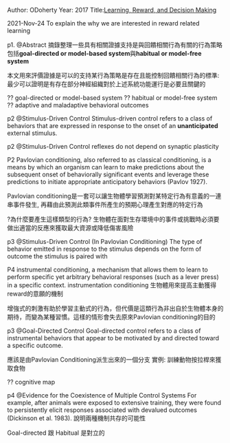 Author: ODoherty
Year: 2017
Title:[Learning, Reward, and Decision Making](../8_Resources/Articles/ODoherty_2017_Learning,%20Reward,%20and%20Decision%20Making.pdf)


2021-Nov-24
To explain the why we are interested in reward related learning

p1.
@Abstract
摘錄整理一些具有相關證據支持是與回饋相關行為有關的行為策略
包括**goal-directed or model-based system**與**habitual or model-free system**

本文用來評價證據是可以的支持某行為策略是存在且能控制回饋相關行為的標準:
最少可以證明是有存在部分神經組織對於上述系統功能運行是必要且關鍵的


?? goal-directed or model-based system
?? habitual or model-free system
?? adaptive and maladaptive behavioral outcomes

p2
@Stimulus-Driven Control
Stimulus-driven control refers to a class of behaviors that are expressed in response to the onset of an **unanticipated** external stimulus.

p2
@Stimulus-Driven Control
reflexes do not depend on synaptic plasticity

P2
Pavlovian conditioning, also referred to as classical conditioning, is a means by which an organism can learn to make predictions about the subsequent onset of behaviorally significant events and leverage these predictions to initiate appropriate anticipatory behaviors (Pavlov 1927).

Pavlovian conditioning是一套可以讓生物體學習預測對某特定行為有意義的一連串事件發生, 再藉由此預測此類事件所產生的預期心理產生對應的特定行為

?為什麼要產生這樣類型的行為?
生物體在面對生存環境中的事件或挑戰時必須要做出適當的反應來獲取最大資源或降低傷害風險


p3
@Stimulus-Driven Control
(In Pavlovian Conditioning)
The type of behavior emitted in response to the stimulus depends on the form of outcome the stimulus is paired with

P4
instrumental conditioning, a mechanism that allows them to learn to perform specific yet arbitrary behavioral responses (such as a lever press) in a specific context.
instrumentation conditioning 生物體用來提高主動獲得reward的意願的機制

增強式的刺激有助於學習主動式的行為，但代價是這類行為非出自於生物體本身的期待，而變為某種習慣。這樣的情形會失去原來Pavlovian conditioning的目的

p3
@Goal-Directed Control
Goal-directed control refers to a class of instrumental behaviors that appear to be motivated by and directed toward a specific outcome.

應該是由Pavlovian Conditioning派生出來的一個分支
實例: 訓練動物按拉桿來獲取食物


?? cognitive map

p4
@Evidence for the Coexistence of Multiple Control Systems
For example, after animals were exposed to extensive training, they were found to persistently elicit responses associated with devalued outcomes (Dickinson et al. 1983).
說明兩種機制共存的可能性

Goal-directed 跟 Habitual 是對立的